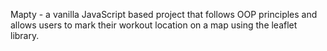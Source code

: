 Mapty - a vanilla JavaScript based project that follows OOP principles and allows users to mark their workout location on a map using the leaflet library.
